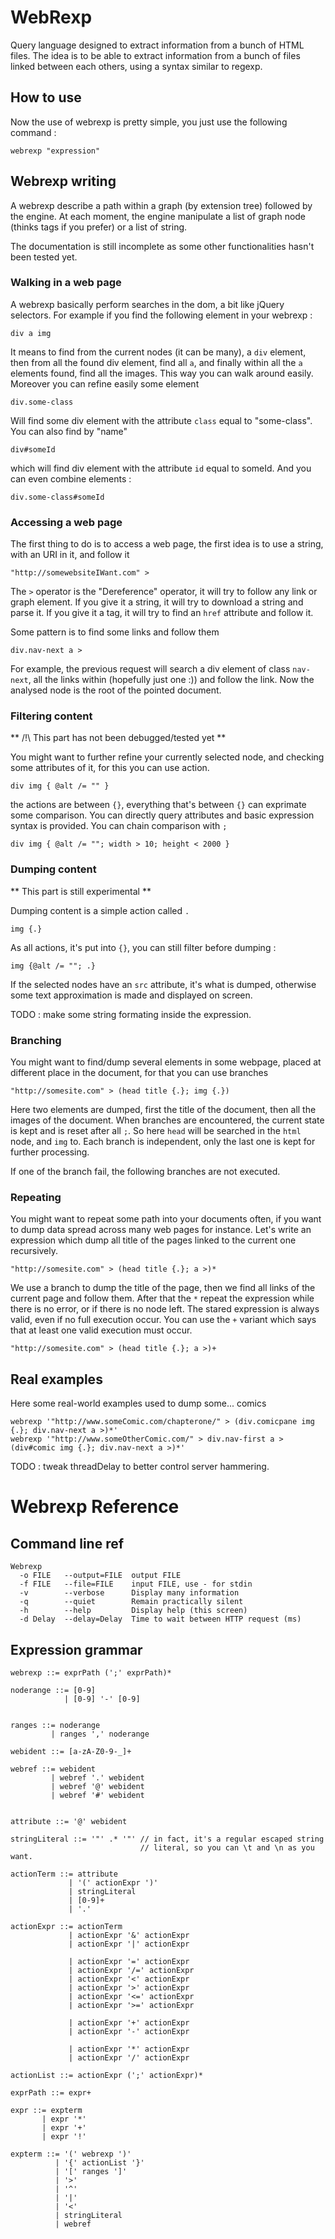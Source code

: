 WebRexp
=======
Query language designed to extract information from a bunch of HTML files.
The idea is to be able to extract information from a bunch of files linked
between each others, using a syntax similar to regexp.

How to use
----------
Now the use of webrexp is pretty simple, you just use the following command :

    webrexp "expression"


Webrexp writing
---------------

A webrexp describe a path within a graph (by extension tree) followed by the engine.
At each moment, the engine manipulate a list of graph node (thinks tags if you prefer)
or a list of string.

The documentation is still incomplete as some other functionalities hasn't been tested
yet.

### Walking in a web page

A webrexp basically perform searches in the dom, a bit like jQuery selectors.
For example if you find the following element in your webrexp :

    div a img

It means to find from the current nodes (it can be many), a `div` element, then
from all the found div element, find all `a`, and finally within all the `a` elements
found, find all the images. This way you can walk around easily. Moreover you can
refine easily some element

    div.some-class

Will find some div element with the attribute `class` equal to "some-class". You
can also find by "name"

    div#someId

which will find div element with the attribute `id` equal to someId. And you can
even combine elements :

    div.some-class#someId

### Accessing a web page

The first thing to do is to access a web page, the first idea is to use a string,
with an URI in it, and follow it

    "http://somewebsiteIWant.com" >

The `>` operator is the "Dereference" operator, it will try to follow any link
or graph element. If you give it a string, it will try to download a string and
parse it. If you give it a tag, it will try to find an `href` attribute and follow
it.

Some pattern is to find some links and follow them

    div.nav-next a >

For example, the previous request will search a div element of class `nav-next`, all
the links within (hopefully just one :)) and follow the link. Now the analysed node
is the root of the pointed document.

### Filtering content

** /!\ This part has not been debugged/tested yet **

You might want to further refine your currently selected node, and checking
some attributes of it, for this you can use action.

    div img { @alt /= "" }

the actions are between `{}`, everything that's between `{}` can exprimate some
comparison. You can directly query attributes and basic expression syntax is
provided. You can chain comparison with `;`

    div img { @alt /= ""; width > 10; height < 2000 }

### Dumping content

** This part is still experimental **

Dumping content is a simple action called `.`

    img {.}

As all actions, it's put into `{}`, you can still filter before dumping :

    img {@alt /= ""; .}

If the selected nodes have an `src` attribute, it's what is dumped, otherwise
some text approximation is made and displayed on screen.

TODO : make some string formating inside the expression.

### Branching

You might want to find/dump several elements in some webpage, placed at different
place in the document, for that you can use branches

    "http://somesite.com" > (head title {.}; img {.})

Here two elements are dumped, first the title of the document, then all the
images of the document. When branches are encountered, the current state is kept
and is reset after all `;`. So here `head` will be searched in the `html` node,
and `img` to. Each branch is independent, only the last one is kept for further
processing.

If one of the branch fail, the following branches are not executed.

### Repeating

You might want to repeat some path into your documents often, if you want
to dump data spread across many web pages for instance. Let's write an
expression which dump all title of the pages linked to the current one
recursively.

    "http://somesite.com" > (head title {.}; a >)*

We use a branch to dump the title of the page, then we find
all links of the current page and follow them. After that the
`*` repeat the expression while there is no error, or if there
is no node left. The stared expression is always valid, even
if no full execution occur. You can use the `+` variant which
says that at least one valid execution must occur.

    "http://somesite.com" > (head title {.}; a >)+

Real examples
-------------
Here some real-world examples used to dump some... comics

    webrexp '"http://www.someComic.com/chapterone/" > (div.comicpane img {.}; div.nav-next a >)*'
    webrexp '"http://www.someOtherComic.com/" > div.nav-first a > (div#comic img {.}; div.nav-next a >)*'

TODO : tweak threadDelay to better control server hammering.

Webrexp Reference
=================
Command line ref
----------------

    Webrexp
      -o FILE   --output=FILE  output FILE
      -f FILE   --file=FILE    input FILE, use - for stdin
      -v        --verbose      Display many information
      -q        --quiet        Remain practically silent
      -h        --help         Display help (this screen)
      -d Delay  --delay=Delay  Time to wait between HTTP request (ms)


Expression grammar
------------------

    webrexp ::= exprPath (';' exprPath)*
    
    noderange ::= [0-9]
                | [0-9] '-' [0-9]
    
    
    ranges ::= noderange
             | ranges ',' noderange
    
    webident ::= [a-zA-Z0-9-_]+
    
    webref ::= webident
             | webref '.' webident
             | webref '@' webident
             | webref '#' webident
        
    
    attribute ::= '@' webident

    stringLiteral ::= '"' .* '"' // in fact, it's a regular escaped string
                                 // literal, so you can \t and \n as you want.
    
    actionTerm ::= attribute
                 | '(' actionExpr ')'
                 | stringLiteral
                 | [0-9]+
                 | '.'
    
    actionExpr ::= actionTerm
                 | actionExpr '&' actionExpr
                 | actionExpr '|' actionExpr
    
                 | actionExpr '=' actionExpr
                 | actionExpr '/=' actionExpr
                 | actionExpr '<' actionExpr
                 | actionExpr '>' actionExpr
                 | actionExpr '<=' actionExpr
                 | actionExpr '>=' actionExpr
    
                 | actionExpr '+' actionExpr
                 | actionExpr '-' actionExpr
    
                 | actionExpr '*' actionExpr
                 | actionExpr '/' actionExpr
    
    actionList ::= actionExpr (';' actionExpr)*
    
    exprPath ::= expr+
    
    expr ::= expterm
           | expr '*'
           | expr '+'
           | expr '!'
    
    expterm ::= '(' webrexp ')'
              | '{' actionList '}'
              | '[' ranges ']'
              | '>'
              | '^'
              | '|'
              | '<'
              | stringLiteral
              | webref
            
